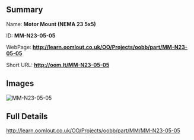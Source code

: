 

## Summary
 
Name: __Motor Mount (NEMA 23 5x5)__

ID: __MM-N23-05-05__

WebPage: __http://learn.oomlout.co.uk/OO/Projects/oobb/part/MM-N23-05-05__

Short URL: __http://oom.lt/MM-N23-05-05__


## Images
![MM-N23-05-05](http://oomlout.com/oomlout-OOBB/part/MM/MM-N23-05-05/OOBB-MM-N23-05-05_420.png)




## Full Details

 http://learn.oomlout.co.uk/OO/Projects/oobb/part/MM/MM-N23-05-05

